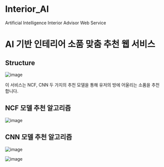 # Interior_AI
Artificial Intelligence Interior Advisor Web Service

# AI 기반 인테리어 소품 맞춤 추천 웹 서비스

## Structure
![image](https://user-images.githubusercontent.com/43336176/160357992-d97cad9b-bb77-4ab9-9f06-033323a37edc.png)


이 서비스는 NCF, CNN 두 가지의 추천 모델을 통해 유저의 방에 어울리는 소품을 추천합니다.
## NCF 모델 추천 알고리즘
![image](https://user-images.githubusercontent.com/43336176/160358580-5214b96a-6329-4c86-9f0f-92aa046680eb.png)


## CNN 모델 추천 알고리즘
![image](https://user-images.githubusercontent.com/43336176/160358655-343c668c-60e4-4a37-a320-28f798e36e90.png)

![image](https://user-images.githubusercontent.com/43336176/160358753-8df285a2-e4ca-4b01-ac5b-9827def45e9b.png)
